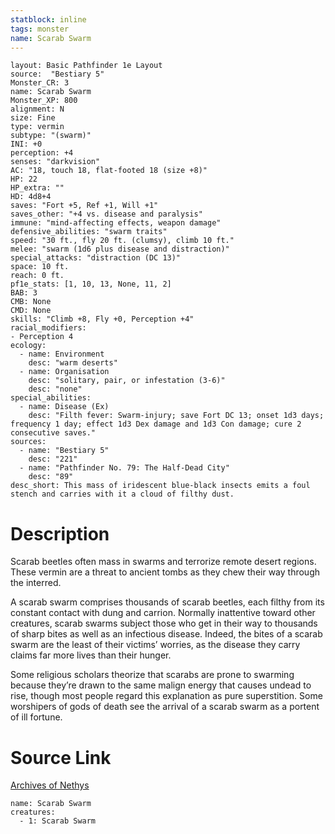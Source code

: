 ```yaml
---
statblock: inline
tags: monster
name: Scarab Swarm
---
```

```statblock
layout: Basic Pathfinder 1e Layout
source:  "Bestiary 5"
Monster_CR: 3
name: Scarab Swarm
Monster_XP: 800
alignment: N
size: Fine
type: vermin
subtype: "(swarm)"
INI: +0
perception: +4
senses: "darkvision"
AC: "18, touch 18, flat-footed 18 (size +8)"
HP: 22
HP_extra: ""
HD: 4d8+4
saves: "Fort +5, Ref +1, Will +1"
saves_other: "+4 vs. disease and paralysis"
immune: "mind-affecting effects, weapon damage"
defensive_abilities: "swarm traits"
speed: "30 ft., fly 20 ft. (clumsy), climb 10 ft."
melee: "swarm (1d6 plus disease and distraction)"
special_attacks: "distraction (DC 13)"
space: 10 ft.
reach: 0 ft.
pf1e_stats: [1, 10, 13, None, 11, 2]
BAB: 3
CMB: None
CMD: None
skills: "Climb +8, Fly +0, Perception +4"
racial_modifiers:
- Perception 4
ecology:
  - name: Environment
    desc: "warm deserts"
  - name: Organisation
    desc: "solitary, pair, or infestation (3-6)"
    desc: "none"
special_abilities:
  - name: Disease (Ex)
    desc: "Filth fever: Swarm-injury; save Fort DC 13; onset 1d3 days; frequency 1 day; effect 1d3 Dex damage and 1d3 Con damage; cure 2 consecutive saves."
sources:
  - name: "Bestiary 5"
    desc: "221"
  - name: "Pathfinder No. 79: The Half-Dead City"
    desc: "89"
desc_short: This mass of iridescent blue-black insects emits a foul stench and carries with it a cloud of filthy dust.
```
# Description
Scarab beetles often mass in swarms and terrorize remote desert regions. These vermin are a threat to ancient tombs as they chew their way through the interred.

 A scarab swarm comprises thousands of scarab beetles, each filthy from its constant contact with dung and carrion. Normally inattentive toward other creatures, scarab swarms subject those who get in their way to thousands of sharp bites as well as an infectious disease. Indeed, the bites of a scarab swarm are the least of their victims’ worries, as the disease they carry claims far more lives than their hunger.

 Some religious scholars theorize that scarabs are prone to swarming because they’re drawn to the same malign energy that causes undead to rise, though most people regard this explanation as pure superstition. Some worshipers of gods of death see the arrival of a scarab swarm as a portent of ill fortune.
# Source Link
[Archives of Nethys](https://aonprd.com/MonsterDisplay.aspx?ItemName=Scarab%20Swarm)
```encounter-table
name: Scarab Swarm
creatures:
  - 1: Scarab Swarm
```
